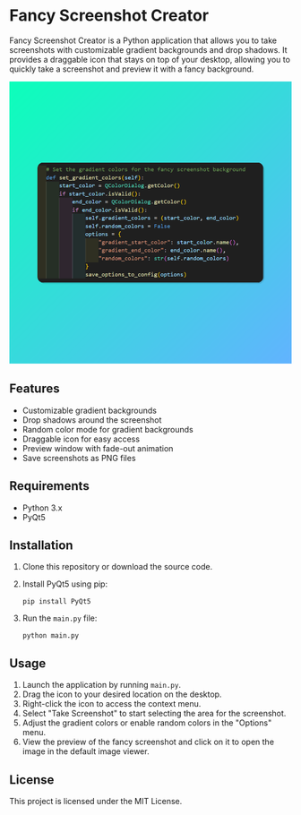 # Fancy Screenshot Creator

Fancy Screenshot Creator is a Python application that allows you to take screenshots with customizable gradient backgrounds and drop shadows. It provides a draggable icon that stays on top of your desktop, allowing you to quickly take a screenshot and preview it with a fancy background.

![Screenshot](assets/screenshot.png)

## Features

- Customizable gradient backgrounds
- Drop shadows around the screenshot
- Random color mode for gradient backgrounds
- Draggable icon for easy access
- Preview window with fade-out animation
- Save screenshots as PNG files

## Requirements

- Python 3.x
- PyQt5

## Installation

1. Clone this repository or download the source code.
2. Install PyQt5 using pip:

   ```
   pip install PyQt5
   ```

3. Run the `main.py` file:

   ```
   python main.py
   ```

## Usage

1. Launch the application by running `main.py`.
2. Drag the icon to your desired location on the desktop.
3. Right-click the icon to access the context menu.
4. Select "Take Screenshot" to start selecting the area for the screenshot.
5. Adjust the gradient colors or enable random colors in the "Options" menu.
6. View the preview of the fancy screenshot and click on it to open the image in the default image viewer.

## License

This project is licensed under the MIT License.